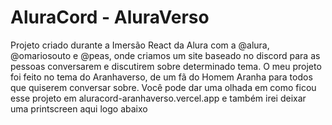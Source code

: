 # AluraCord - AluraVerso
Projeto criado durante a Imersão React da Alura com a @alura, @omariosouto e @peas, onde criamos um site baseado no discord para as pessoas conversarem e discutirem sobre determinado tema. O meu projeto foi feito no tema do Aranhaverso, de um fã do Homem Aranha para todos que quiserem conversar sobre.
Você pode dar uma olhada em como ficou esse projeto em aluracord-aranhaverso.vercel.app e também irei deixar uma printscreen aqui logo abaixo

